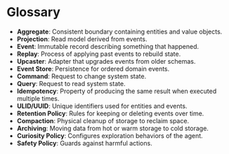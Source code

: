 # Glossary

- **Aggregate**: Consistent boundary containing entities and value objects.
- **Projection**: Read model derived from events.
- **Event**: Immutable record describing something that happened.
- **Replay**: Process of applying past events to rebuild state.
- **Upcaster**: Adapter that upgrades events from older schemas.
- **Event Store**: Persistence for ordered domain events.
- **Command**: Request to change system state.
- **Query**: Request to read system state.
- **Idempotency**: Property of producing the same result when executed multiple times.
- **ULID/UUID**: Unique identifiers used for entities and events.
- **Retention Policy**: Rules for keeping or deleting events over time.
- **Compaction**: Physical cleanup of storage to reclaim space.
- **Archiving**: Moving data from hot or warm storage to cold storage.
- **Curiosity Policy**: Configures exploration behaviors of the agent.
- **Safety Policy**: Guards against harmful actions.
